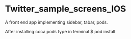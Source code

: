 # Twitter_sample_screens_IOS
A front end app implementing sidebar, tabar, pods.

After installing coca pods type in terminal 
$ pod install
